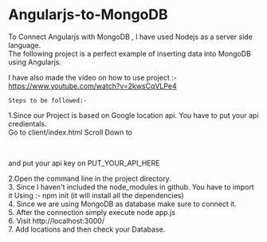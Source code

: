 # Angularjs-to-MongoDB

To Connect Angularjs with MongoDB , I have used Nodejs as a server side language. <br />The following project is a perfect example of inserting data into MongoDB using Angularjs.

I have also made the video on how to use project :- https://www.youtube.com/watch?v=2kwsCqVLPe4

	Steps to be followed:-

1.Since our Project is based on Google location api. You have to put your api credientals.<br />
Go to client/index.html
Scroll Down to
<br />
 <script type="text/javascript" <br />
        src="https://maps.googleapis.com/maps/api/js?key=PUT_YOUR_API_HERE&libraries=places&callback=placeSearch"><br />
 </script> <br />
and put your api key on PUT_YOUR_API_HERE


2.Open the command line in the project directory.<br />
3. Since I haven't included the node_modules in github. You have to import it Using :-
  npm init
(it will install all the dependencies)<br />
4. Since we are using MongoDB as database make sure to connect it.<br />
5. After the connection simply execute
  node app.js<br />
6. Visit 
   http://localhost:3000/		<br />
7. Add locations and then check your Database.
